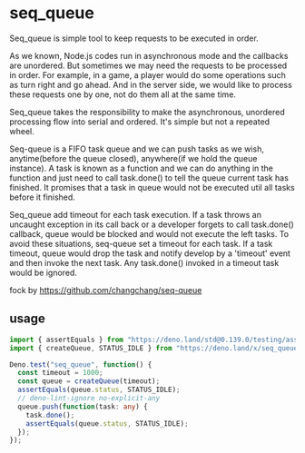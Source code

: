 # seq_queue

Seq_queue is simple tool to keep requests to be executed in order.

As we known, Node.js codes run in asynchronous mode and the callbacks are unordered. But sometimes we may need the requests to be processed in order. For example, in a game, a player would do some operations such as turn right and go ahead. And in the server side, we would like to process these requests one by one, not do them all at the same time.

Seq_queue takes the responsibility to make the asynchronous, unordered processing flow into serial and ordered. It's simple but not a repeated wheel.

Seq-queue is a FIFO task queue and we can push tasks as we wish, anytime(before the queue closed), anywhere(if we hold the queue instance). A task is known as a function and we can do anything in the function and just need to call task.done() to tell the queue current task has finished. It promises that a task in queue would not be executed util all tasks before it finished.

Seq_queue add timeout for each task execution. If a task throws an uncaught exception in its call back or a developer forgets to call task.done() callback, queue would be blocked and would not execute the left tasks. To avoid these situations, seq-queue set a timeout for each task. If a task timeout, queue would drop the task and notify develop by a 'timeout' event and then invoke the next task. Any task.done() invoked in a timeout task would be ignored.

fock by https://github.com/changchang/seq-queue

## usage
```ts
import { assertEquals } from "https://deno.land/std@0.139.0/testing/asserts.ts";
import { createQueue, STATUS_IDLE } from "https://deno.land/x/seq_queue@v1.0.0/mod.ts";

Deno.test("seq_queue", function() {
  const timeout = 1000;
  const queue = createQueue(timeout);
  assertEquals(queue.status, STATUS_IDLE);
  // deno-lint-ignore no-explicit-any
  queue.push(function(task: any) {
    task.done();
    assertEquals(queue.status, STATUS_IDLE);
  });
});
```
